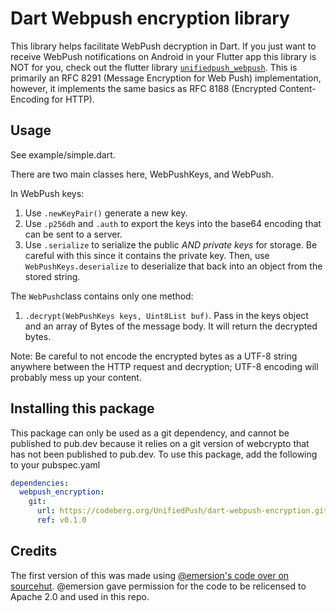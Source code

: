 # Dart Webpush encryption library

This library helps facilitate WebPush decryption in Dart. If you just want to receive WebPush notifications on Android in your Flutter app this library is NOT for you, check out the flutter library [`unifiedpush_webpush`](https://codeberg.org/UnifiedPush/flutter-connector-webpush).
This is primarily an RFC 8291 (Message Encryption for Web Push) implementation, however, it implements the same basics as RFC 8188 (Encrypted Content-Encoding for HTTP).

## Usage

See example/simple.dart.

There are two main classes here, WebPushKeys, and WebPush.

In WebPush keys:
1. Use `.newKeyPair()` generate a new key.
1. Use `.p256dh` and `.auth` to export the keys into the base64 encoding that can be sent to a server.
1. Use `.serialize` to serialize the public *AND private keys* for storage. Be careful with this since it contains the private key.
   Then, use `WebPushKeys.deserialize` to deserialize that back into an object from the stored string.

The `WebPush`class contains only one method:
1. `.decrypt(WebPushKeys keys, Uint8List buf)`. Pass in the keys object and an array of Bytes of the message body. It will return the decrypted bytes.

Note: Be careful to not encode the encrypted bytes as a UTF-8 string anywhere between the HTTP request and decryption; UTF-8 encoding will probably mess up your content.

## Installing this package

This package can only be used as a git dependency, and cannot be published to pub.dev because it relies on a git version of webcrypto that has not been published to pub.dev.
To use this package, add the following to your pubspec.yaml

```yaml
dependencies:
  webpush_encryption:
    git:
      url: https://codeberg.org/UnifiedPush/dart-webpush-encryption.git
      ref: v0.1.0
```


## Credits

The first version of this was made using [@emersion's code over on sourcehut](https://git.sr.ht/~emersion/goguma/tree/webpush/item/lib/webpush.dart). @emersion gave permission for the code to be relicensed to Apache 2.0 and used in this repo.
